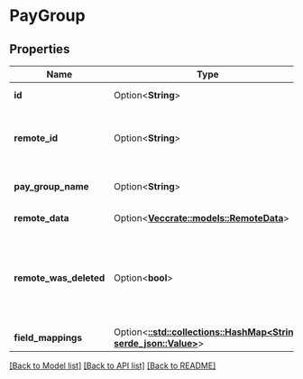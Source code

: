 # PayGroup

## Properties

Name | Type | Description | Notes
------------ | ------------- | ------------- | -------------
**id** | Option<**String**> |  | [optional][readonly]
**remote_id** | Option<**String**> | The third-party API ID of the matching object. | [optional]
**pay_group_name** | Option<**String**> | The pay group name. | [optional]
**remote_data** | Option<[**Vec<crate::models::RemoteData>**](RemoteData.md)> |  | [optional][readonly]
**remote_was_deleted** | Option<**bool**> | Indicates whether or not this object has been deleted by third party webhooks. | [optional][readonly]
**field_mappings** | Option<[**::std::collections::HashMap<String, serde_json::Value>**](serde_json::Value.md)> |  | [optional][readonly]

[[Back to Model list]](../README.md#documentation-for-models) [[Back to API list]](../README.md#documentation-for-api-endpoints) [[Back to README]](../README.md)


